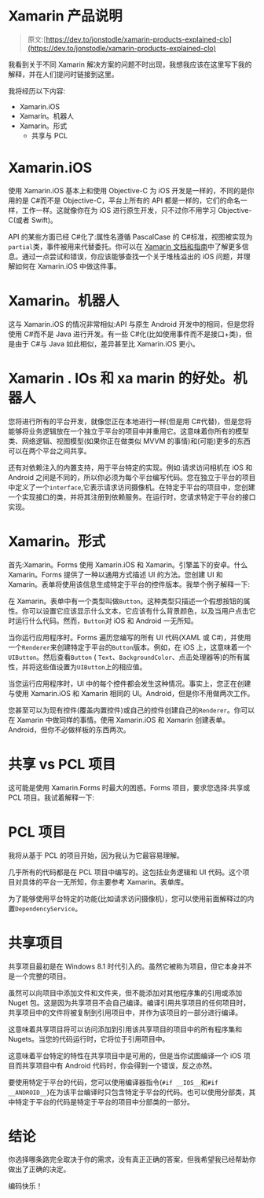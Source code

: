 # Xamarin 产品说明

> 原文:[https://dev.to/jonstodle/xamarin-products-explained-clo](https://dev.to/jonstodle/xamarin-products-explained-clo)

我看到关于不同 Xamarin 解决方案的问题不时出现，我想我应该在这里写下我的解释，并在人们提问时链接到这里。

我将经历以下内容:

*   Xamarin.iOS
*   Xamarin。机器人
*   Xamarin。形式
    *   共享与 PCL

# [](#xamarinios)Xamarin.iOS

使用 Xamarin.iOS 基本上和使用 Objective-C 为 iOS 开发是一样的，不同的是你用的是 C#而不是 Objective-C，平台上所有的 API 都是一样的，它们的命名一样，工作一样。这就像你在为 iOS 进行原生开发，只不过你不用学习 Objective-C(或者 Swift)。

API 的某些方面已经 C#化了:属性名遵循 PascalCase 的 C#标准，视图被实现为`partial`类，事件被用来代替委托。你可以在 [Xamarin 文档和指南](https://developer.xamarin.com/guides/ios/)中了解更多信息。通过一点尝试和错误，你应该能够查找一个关于堆栈溢出的 iOS 问题，并理解如何在 Xamarin.iOS 中做这件事。

# [](#xamarinandroid)Xamarin。机器人

这与 Xamarin.iOS 的情况非常相似:API 与原生 Android 开发中的相同，但是您将使用 C#而不是 Java 进行开发。有一些 C#化(比如使用事件而不是接口+类)，但是由于 C#与 Java 如此相似，差异甚至比 Xamarin.iOS 更小。

# Xamarin . IOs 和 xa marin 的好处。机器人

您将进行所有的平台开发，就像您正在本地进行一样(但是用 C#代替)，但是您将能够将业务逻辑放在一个独立于平台的项目中并重用它。这意味着你所有的模型类、网络逻辑、视图模型(如果你正在做类似 MVVM 的事情)和(可能)更多的东西可以在两个平台之间共享。

还有对依赖注入的内置支持，用于平台特定的实现。例如:请求访问相机在 iOS 和 Android 之间是不同的，所以你必须为每个平台编写代码。您在独立于平台的项目中定义了一个`interface`,它表示请求访问摄像机。在特定于平台的项目中，您创建一个实现接口的类，并将其注册到依赖服务。在运行时，您请求特定于平台的接口实现。

# [](#xamarinforms)Xamarin。形式

首先:Xamarin。Forms 使用 Xamarin.iOS 和 Xamarin。引擎盖下的安卓。什么 Xamarin。Forms 提供了一种以通用方式描述 UI 的方法。您创建 UI 和 Xamarin。表单将使用该信息生成特定于平台的控件版本。我举个例子解释一下:

在 Xamarin。表单中有一个类型叫做`Button`。这种类型只描述一个假想按钮的属性。你可以设置它应该显示什么文本，它应该有什么背景颜色，以及当用户点击它时运行什么代码。然而，`Button`对 iOS 和 Android 一无所知。

当你运行应用程序时。Forms 遍历您编写的所有 UI 代码(XAML 或 C#)，并使用一个`Renderer`来创建特定于平台的`Button`版本。例如，在 iOS 上，这意味着一个`UIButton`。然后查看`Button` ( `Text`、`BackgroundColor`、点击处理器等)的所有属性，并将这些值设置为`UIButton`上的相应值。

当您运行应用程序时，UI 中的每个控件都会发生这种情况。事实上，您正在创建与使用 Xamarin.iOS 和 Xamarin 相同的 UI。Android，但是你不用做两次工作。

您甚至可以为现有控件(覆盖内置控件)或自己的控件创建自己的`Renderer`。你可以在 Xamarin 中做同样的事情。使用 Xamarin.iOS 和 Xamarin 创建表单。Android，但你不必做样板的东西两次。

# [](#shared-vs-pcl-project)共享 vs PCL 项目

这可能是使用 Xamarin.Forms 时最大的困惑。Forms 项目，要求您选择:共享或 PCL 项目。我试着解释一下:

# [](#pcl-project)PCL 项目

我将从基于 PCL 的项目开始，因为我认为它最容易理解。

几乎所有的代码都是在 PCL 项目中编写的。这包括业务逻辑和 UI 代码。这个项目对具体的平台一无所知，你主要参考 Xamarin。表单库。

为了能够使用平台特定的功能(比如请求访问摄像机)，您可以使用前面解释过的内置`DependencyService`。

# [](#shared-project)共享项目

共享项目最初是在 Windows 8.1 时代引入的。虽然它被称为项目，但它本身并不是一个完整的项目。

虽然可以向项目中添加文件和文件夹，但不能添加对其他程序集的引用或添加 Nuget 包。这是因为共享项目不会自己编译。编译引用共享项目的任何项目时，共享项目中的文件将被复制到引用项目中，并作为该项目的一部分进行编译。

这意味着共享项目将可以访问添加到引用该共享项目的项目中的所有程序集和 Nugets。当您的代码运行时，它将位于引用项目中。

这意味着平台特定的特性在共享项目中是可用的，但是当你试图编译一个 iOS 项目而共享项目中有 Android 代码时，你会得到一个错误，反之亦然。

要使用特定于平台的代码，您可以使用编译器指令(`#if __IOS__`和`#if __ANDROID__`)在为该平台编译时只包含特定于平台的代码。也可以使用分部类，其中特定于平台的代码是特定于平台的项目中分部类的一部分。

# [](#conclusion)结论

你选择哪条路完全取决于你的需求，没有真正正确的答案，但我希望我已经帮助你做出了正确的决定。

编码快乐！